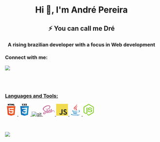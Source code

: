 <h1 align="center">Hi 👋, I'm André Pereira</h1>
<h2 align="center"> ⚡ You can call me Dré</h2>
<h3 align="center">A rising brazilian developer with a focus in Web development</h3>

<h3 align="left">Connect with me:</h3>
<p align="left">
  <a href="https://www.linkedin.com/in/dre1597/" target="_blank"><img src="https://img.shields.io/badge/-LinkedIn-%230077B5?style=for-the-badge&logo=linkedin&logoColor=white" target="_blank">
</p>
<br>
<br>
<h3 align="left">Languages and Tools:</h3>
<p align="left"> 
  <a href="https://www.w3.org/html/" target="_blank"> <img src="https://raw.githubusercontent.com/devicons/devicon/master/icons/html5/html5-original-wordmark.svg" alt="html5" width="40" height="40"/> </a> <a href="https://www.w3schools.com/css/" target="_blank"> <img src="https://raw.githubusercontent.com/devicons/devicon/master/icons/css3/css3-original-wordmark.svg" alt="css3" width="40" height="40"/> </a> <a href="https://git-scm.com/" target="_blank"> <img src="https://www.vectorlogo.zone/logos/git-scm/git-scm-icon.svg" alt="git" width="40" height="40"/> </a> <a href="https://sass-lang.com" target="_blank"> <img src="https://raw.githubusercontent.com/devicons/devicon/master/icons/sass/sass-original.svg" alt="sass" width="40" height="40"/> </a> <a href="https://developer.mozilla.org/en-US/docs/Web/JavaScript" target="_blank"> <img src="https://raw.githubusercontent.com/devicons/devicon/master/icons/javascript/javascript-original.svg" alt="javascript" width="40" height="40"/> </a> <a href="https://www.java.com" target="_blank"> <img src="https://raw.githubusercontent.com/devicons/devicon/master/icons/java/java-original.svg" alt="java" width="40" height="40"/> </a> <a href="https://nodejs.org/" target="_blank"> <img src="https://raw.githubusercontent.com/devicons/devicon/master/icons/nodejs/nodejs-original.svg" alt="nodejs" width="40" height="40"/></a> </p>
<br>
<br>
<a href="https://github.com/anuraghazra/github-readme-stats">
  <img
    align="center"
    src="https://github-readme-stats.vercel.app/api/top-langs/?username=dre1597&layout=compact&exclude_repo=Alura-imersao-3,Vanilla-JS-projects,Tribute-page-FCC,Survey-form-FCC, Product-landing-page-FCC,BasicProjectsWeb,Personal-portfolio-webpage-FCC,Technical-documentation-page-FCC, rails-zeStoreDerivery"
  />
</a>

